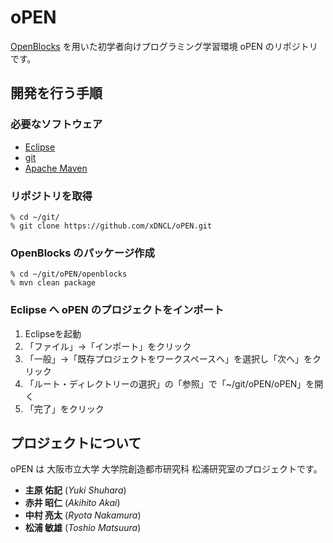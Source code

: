 # oPEN

[OpenBlocks][openblocks] を用いた初学者向けプログラミング学習環境 oPEN のリポジトリです。

## 開発を行う手順
### 必要なソフトウェア

* [Eclipse][eclipse]
* [git][git]
* [Apache Maven][maven]

### リポジトリを取得

```
% cd ~/git/
% git clone https://github.com/xDNCL/oPEN.git
```

### OpenBlocks のパッケージ作成

```
% cd ~/git/oPEN/openblocks
% mvn clean package
```

### Eclipse へ oPEN のプロジェクトをインポート

1. Eclipseを起動
2. 「ファイル」→「インポート」をクリック
3. 「一般」→「既存プロジェクトをワークスペースへ」を選択し「次へ」をクリック
4. 「ルート・ディレクトリーの選択」の「参照」で「~/git/oPEN/oPEN」を開く
5. 「完了」をクリック

## プロジェクトについて

oPEN は 大阪市立大学 大学院創造都市研究科 松浦研究室のプロジェクトです。

* **主原 佑記** (*Yuki Shuhara*)
* **赤井 昭仁** (*Akihito Akai*)
* **中村 亮太** (*Ryota Nakamura*)
* **松浦 敏雄** (*Toshio Matsuura*)


[openblocks]: http://education.mit.edu/openblocks "OpenBlocks"
[eclipse]: http://eclipse.org/ "Eclipse"
[git]: http://git-scm.com/ "git"
[maven]: http://maven.apache.org/ "Apache Maven"